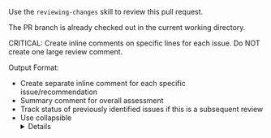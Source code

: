 Use the `reviewing-changes` skill to review this pull request.

The PR branch is already checked out in the current working directory.

CRITICAL: Create inline comments on specific lines for each issue. Do NOT create one large review comment.

Output Format:
- Create separate inline comment for each specific issue/recommendation
- Summary comment for overall assessment
- Track status of previously identified issues if this is a subsequent review
- Use collapsible <details> sections in inline comments for lengthy code examples
